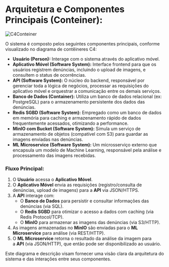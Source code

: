 # Arquitetura e Componentes Principais (Conteiner):

![C4Conteiner](https://github.com/user-attachments/assets/c11abbe3-20aa-4ec7-99fb-09307a64bc7c)



O sistema é composto pelos seguintes componentes principais, conforme visualizado no diagrama de contêineres C4:

- **Usuário (Person):** Interage com o sistema através do aplicativo móvel.
- **Aplicativo Móvel (Software System):** Interface frontend para que os usuários registrem denúncias, incluindo o upload de imagens, e consultem o status de ocorrências.
- **API (Software System):** O núcleo do backend, responsável por gerenciar toda a lógica de negócios, processar as requisições do aplicativo móvel e orquestrar a comunicação entre os demais serviços.
- **Banco de Dados (Container):** Utiliza um banco de dados relacional (ex: PostgreSQL) para o armazenamento persistente dos dados das denúncias.
- **Redis SGBD (Software System):** Empregado como um banco de dados em memória para caching e armazenamento rápido de dados frequentemente acessados, otimizando a performance.
- **MinIO com Bucket (Software System):** Simula um serviço de armazenamento de objetos (compatível com S3) para guardar as imagens enviadas nas denúncias.
- **ML Microservice (Software System):** Um microsserviço externo que encapsula um modelo de Machine Learning, responsável pela análise e processamento das imagens recebidas.

### Fluxo Principal:

1. O **Usuário** acessa o **Aplicativo Móvel**.
2. O **Aplicativo Móvel** envia as requisições (registro/consulta de denúncias, upload de imagens) para a **API** via JSON/HTTPS.
3. A **API** interage com:
    - O **Banco de Dados** para persistir e consultar informações das denúncias (via SQL).
    - O **Redis SGBD** para otimizar o acesso a dados com caching (via Redis Protocol/TCP).
    - O **MinIO** para armazenar as imagens das denúncias (via S3/HTTP).
4. As imagens armazenadas no **MinIO** são enviadas para o **ML Microservice** para análise (via REST/HTTP).
5. O **ML Microservice** retorna o resultado da análise da imagem para a **API** (via JSON/HTTP), que então pode ser disponibilizado ao usuário.

Este diagrama e descrição visam fornecer uma visão clara da arquitetura do sistema e das interações entre seus componentes.
